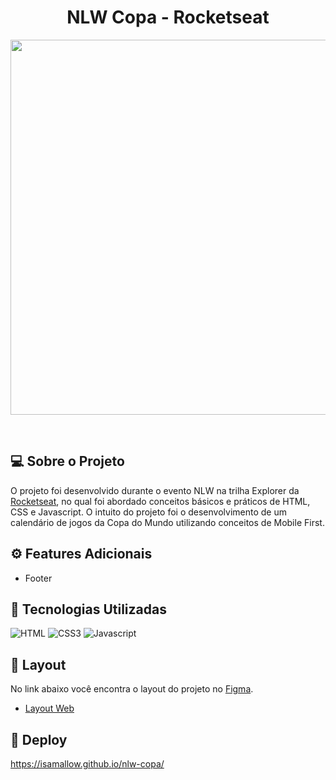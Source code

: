 <div align="center">
<h1>NLW Copa - Rocketseat</h1>
</div>

<p align="center">
<img src="https://i.imgur.com/0f8JbzT.png" width="600"/>
</p>

<br />

## 💻 Sobre o Projeto

O projeto foi desenvolvido durante o evento NLW na trilha Explorer da [Rocketseat](https://www.rocketseat.com.br/), 
no qual foi abordado conceitos básicos e práticos de HTML, CSS e Javascript. O intuito do projeto foi o desenvolvimento de 
um calendário de jogos da Copa do Mundo utilizando conceitos de Mobile First.

## ⚙️ Features Adicionais
* Footer

## 🚀 Tecnologias Utilizadas

![HTML](https://img.shields.io/badge/HTML5-E34F26?style=for-the-badge&logo=html5&logoColor=white)
![CSS3](https://img.shields.io/badge/CSS3-1572B6?style=for-the-badge&logo=css3&logoColor=white)
![Javascript](https://img.shields.io/badge/JavaScript-323330?style=for-the-badge&logo=javascript&logoColor=F7DF1E)

## 🔖 Layout

No link abaixo você encontra o layout do projeto no [Figma](http://figma.com/).

- [Layout Web](https://www.figma.com/file/MKP0eL3a3ynpwjAWJYh0eS/Calend%C3%A1rio-de-Jogos-(Community)?t=xgjtyBJF9M33k30c-0)

## 🔨 Deploy 

https://isamallow.github.io/nlw-copa/
